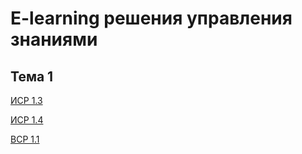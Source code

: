 # E-learning решения управления знаниями

## Тема 1
[ИСР 1.3](https://branched-dead-613.notion.site/1-3-0fb0c1a0ac58480f9b3ee1addf48cc6e?pvs=4)

[ИСР 1.4](https://github.com/polinalazebnikova/mag-sem4-eLearning/blob/master/%D0%9B%D0%B0%D0%B7%D0%B5%D0%B1%D0%BD%D0%B8%D0%BA%D0%BE%D0%B2%D0%B0%20%D0%9F%D0%BE%D0%BB%D0%B8%D0%BD%D0%B0%20%D0%98%D0%A1%D0%A0%201.4.docx)

[ВСР 1.1](https://branched-dead-613.notion.site/1-1-4aa3d2de408848ce99f322c6d743e4d4?pvs=4)
